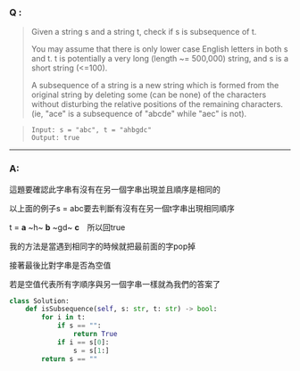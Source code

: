 ### Q :
> Given a string s and a string t, check if s is subsequence of t.
>
> You may assume that there is only lower case English letters in both s and t. t is potentially a very long (length ~= 500,000) string, and s is a short string (<=100).
>
> A subsequence of a string is a new string which is formed from the original string by deleting some (can be none) of the characters without disturbing the relative positions of the remaining characters. (ie, "ace" is a subsequence of "abcde" while "aec" is not).

> ```
> Input: s = "abc", t = "ahbgdc"
> Output: true
> ```

***

### A:

這題要確認此字串有沒有在另一個字串出現並且順序是相同的

以上面的例子s = abc要去判斷有沒有在另一個t字串出現相同順序

t = **a** ~h~ **b** ~gd~ **c**　所以回true

我的方法是當遇到相同字的時候就把最前面的字pop掉

接著最後比對字串是否為空值

若是空值代表所有字順序與另一個字串一樣就為我們的答案了

```python
class Solution:
    def isSubsequence(self, s: str, t: str) -> bool:
        for i in t:
            if s == "":
                return True
            if i == s[0]:
                s = s[1:]            
        return s == ""
```
